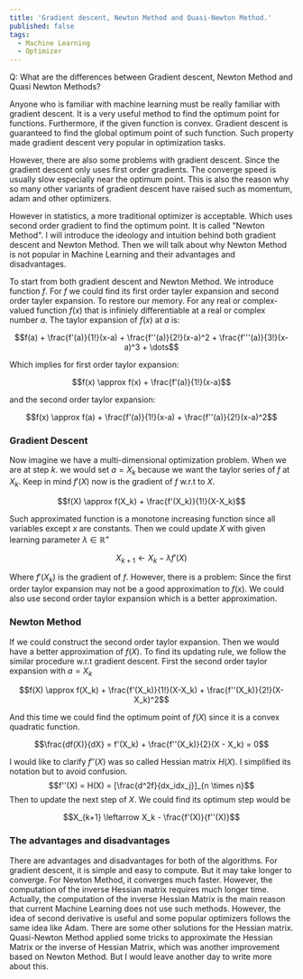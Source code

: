 ```yaml
---
title: 'Gradient descent, Newton Method and Quasi-Newton Method.'
published: false
tags:
  - Machine Learning
  - Optimizer
---
```


Q: What are the differences between Gradient descent, Newton Method and Quasi Newton Methods?

Anyone who is familiar with machine learning must be really familiar with gradient descent. It is a very useful method to find the optimum point for functions. Furthermore, if the given function is convex. Gradient descent is guaranteed to find the global optimum point of such function. Such property made gradient descent very popular in optimization tasks.

However, there are also some problems with gradient descent. Since the gradient descent only uses first order gradients. The converge speed is usually slow especially near the optimum point. This is also the reason why so many other variants of gradient descent have raised such as momentum, adam and other optimizers.

However in statistics, a more traditional optimizer is acceptable. Which uses second order gradient to find the optimum point. It is called "Newton Method". I will introduce the ideology and intuition behind both gradient descent and Newton Method. Then we will talk about why Newton Method is not popular in Machine Learning and their advantages and disadvantages.

To start from both gradient descent and Newton Method. We introduce function $f$. For $f$ we could find its first order tayler expansion and second order tayler expansion. To restore our memory. For any real or complex-valued function $f(x)$ that is infiniely differentiable at a real or complex number $a$. The taylor expansion of $f(x)$ at $a$ is:

$$f(a) + \frac{f'(a)}{1!}(x-a) + \frac{f''(a)}{2!}(x-a)^2 + \frac{f'''(a)}{3!}(x-a)^3 + \dots$$

Which implies for first order taylor expansion:

$$f(x) \approx f(x) + \frac{f'(a)}{1!}(x-a)$$

and the second order taylor expansion:

$$f(x) \approx f(a) + \frac{f'(a)}{1!}(x-a) + \frac{f''(a)}{2!}(x-a)^2$$

### Gradient Descent
Now imagine we have a multi-dimensional optimization problem. When we are at step $k$. we would set $a = X_k$ because we want the taylor series of $f$ at $X_k$. Keep in mind $f'(X)$ now is the gradient of $f$ w.r.t to $X$.

$$f(X) \approx f(X_k) + \frac{f'(X_k)}{1!}(X-X_k)$$

Such approximated function is a monotone increasing function since all variables except $x$ are constants. Then we could update $X$ with given learning parameter $\lambda \in \mathbb{R^+}$

$$X_{k+1} \leftarrow X_{k} - \lambda f'(X)$$

Where $f'(X_k)$ is the gradient of $f$. However, there is a problem: Since the first order taylor expansion may not be a good approximation to $f(x)$. We could also use second order taylor expansion which is a better approximation.

### Newton Method
If we could construct the second order taylor expansion. Then we would have a better approximation of $f(X)$. To find its updating rule, we follow the similar procedure w.r.t gradient descent. First the second order taylor expansion with $a = X_k$

$$f(X) \approx f(X_k) + \frac{f'(X_k)}{1!}(X-X_k) + \frac{f''(X_k)}{2!}(X-X_k)^2$$

And this time we could find the optimum point of $f(X)$ since it is a convex quadratic function.

$$\frac{df(X)}{dX} = f'(X_k) + \frac{f''(X_k)}{2}(X - X_k) = 0$$

I would like to clarify $f''(X)$ was so called Hessian matrix $H(X)$. I simplified its notation but to avoid confusion. $$f''(X) = H(X) = [\frac{d^2f}{dx_idx_j}]_{n \times n}$$
Then to update the next step of $X$. We could find its optimum step would be

$$X_{k+1} \leftarrow X_k - \frac{f'(X)}{f''(X)}$$

### The advantages and disadvantages
There are advantages and disadvantages for both of the algorithms. For gradient descent, it is simple and easy to compute. But it may take longer to converge. For Newton Method, it converges much faster. However, the computation of the inverse Hessian matrix requires much longer time. Actually, the computation of the inverse Hessian Matrix is the main reason that current Machine Learning does not use such methods. However, the idea of second derivative is useful and some popular optimizers follows the same idea like Adam.
There are some other solutions for the Hessian matrix. Quasi-Newton Method applied some tricks to approximate the Hessian Matrix or the inverse of Hessian Matrix, which was another improvement based on Newton Method. But I would leave another day to write more about this.
